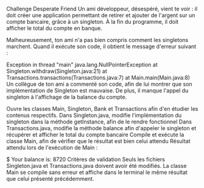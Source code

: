Challenge
Desperate Friend
Un ami développeur, désespéré, vient te voir : il doit créer une application permettant de retirer et ajouter de l'argent sur un compte bancaire, grâce à un singleton. À la fin du programme, il doit afficher le total du compte en banque.

Malheureusement, ton ami n'a pas bien compris comment les singletons marchent. Quand il exécute son code, il obtient le message d'erreur suivant :

Exception in thread "main" java.lang.NullPointerException
        at Singleton.withdraw(Singleton.java:21)
        at Transactions.transactions(Transactions.java:7)
        at Main.main(Main.java:8)
Un collègue de ton ami a commenté son code, afin de lui montrer que son implémentation de Singleton est mauvaise. De plus, il manque l'appel du singleton à l'affichage de la balance du compte.



Ouvre les classes Main, Singleton, Bank et Transactions afin d'en étudier les contenus respectifs.
Dans Singleton.java, modifie l'implémentation du singleton dans la méthode getInstance, afin de le rendre fonctionnel
Dans Transactions.java, modifie la méthode balance afin d'appeler le singleton et récupérer et afficher le total du compte bancaire
Compile et exécute la classe Main, afin de vérifier que le résultat est bien celui attendu
Résultat attendu lors de l'exécution de Main :

$ Your balance is: 8720
Critères de validation
Seuls les fichiers Singleton.java et Transactions.java doivent avoir été modifiés.
La classe Main se compile sans erreur et affiche dans le terminal le même résultat que celui présenté précédemment.